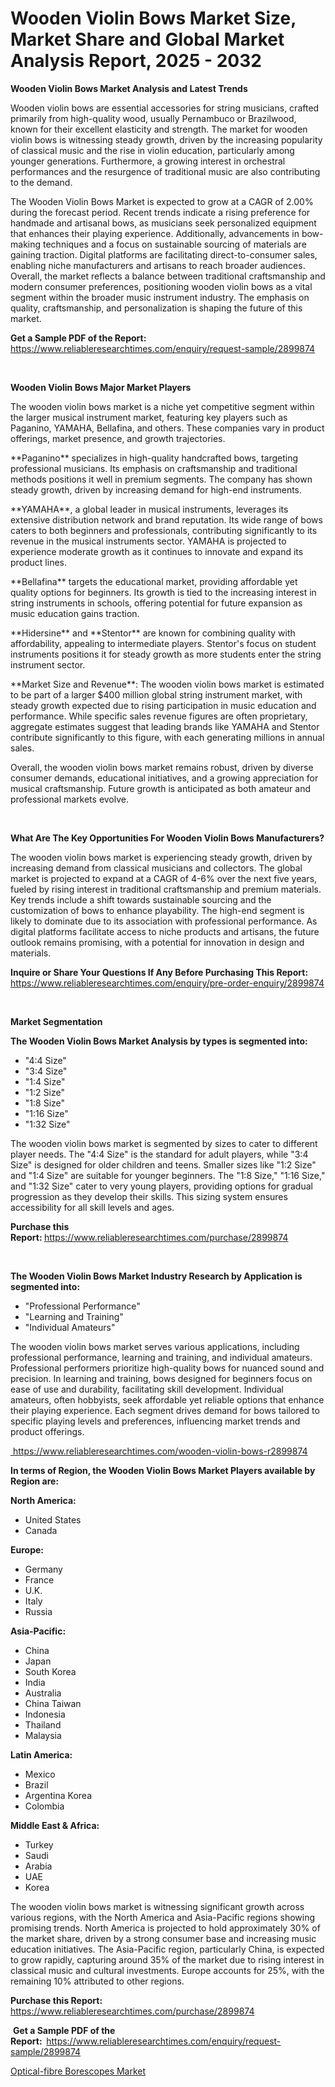 <p><h1>Wooden Violin Bows Market Size, Market Share and Global Market Analysis Report, 2025 - 2032</h1></p><p><strong>Wooden Violin Bows Market Analysis and Latest Trends</strong></p>
<p><p>Wooden violin bows are essential accessories for string musicians, crafted primarily from high-quality wood, usually Pernambuco or Brazilwood, known for their excellent elasticity and strength. The market for wooden violin bows is witnessing steady growth, driven by the increasing popularity of classical music and the rise in violin education, particularly among younger generations. Furthermore, a growing interest in orchestral performances and the resurgence of traditional music are also contributing to the demand.</p><p>The Wooden Violin Bows Market is expected to grow at a CAGR of 2.00% during the forecast period. Recent trends indicate a rising preference for handmade and artisanal bows, as musicians seek personalized equipment that enhances their playing experience. Additionally, advancements in bow-making techniques and a focus on sustainable sourcing of materials are gaining traction. Digital platforms are facilitating direct-to-consumer sales, enabling niche manufacturers and artisans to reach broader audiences. Overall, the market reflects a balance between traditional craftsmanship and modern consumer preferences, positioning wooden violin bows as a vital segment within the broader music instrument industry. The emphasis on quality, craftsmanship, and personalization is shaping the future of this market.</p></p>
<p><strong>Get a Sample PDF of the Report:&nbsp;</strong> <a href="https://www.reliableresearchtimes.com/enquiry/request-sample/2899874?utm_campaign=2117&utm_medium=2&utm_source=Github&utm_content=ia&utm_term=16032025&utm_id=wooden-violin-bows">https://www.reliableresearchtimes.com/enquiry/request-sample/2899874</a></p>
<p>&nbsp;</p>
<p><strong>Wooden Violin Bows Major Market Players</strong></p>
<p><p>The wooden violin bows market is a niche yet competitive segment within the larger musical instrument market, featuring key players such as Paganino, YAMAHA, Bellafina, and others. These companies vary in product offerings, market presence, and growth trajectories.</p><p>**Paganino** specializes in high-quality handcrafted bows, targeting professional musicians. Its emphasis on craftsmanship and traditional methods positions it well in premium segments. The company has shown steady growth, driven by increasing demand for high-end instruments.</p><p>**YAMAHA**, a global leader in musical instruments, leverages its extensive distribution network and brand reputation. Its wide range of bows caters to both beginners and professionals, contributing significantly to its revenue in the musical instruments sector. YAMAHA is projected to experience moderate growth as it continues to innovate and expand its product lines.</p><p>**Bellafina** targets the educational market, providing affordable yet quality options for beginners. Its growth is tied to the increasing interest in string instruments in schools, offering potential for future expansion as music education gains traction.</p><p>**Hidersine** and **Stentor** are known for combining quality with affordability, appealing to intermediate players. Stentor's focus on student instruments positions it for steady growth as more students enter the string instrument sector.</p><p>**Market Size and Revenue**: The wooden violin bows market is estimated to be part of a larger $400 million global string instrument market, with steady growth expected due to rising participation in music education and performance. While specific sales revenue figures are often proprietary, aggregate estimates suggest that leading brands like YAMAHA and Stentor contribute significantly to this figure, with each generating millions in annual sales.</p><p>Overall, the wooden violin bows market remains robust, driven by diverse consumer demands, educational initiatives, and a growing appreciation for musical craftsmanship. Future growth is anticipated as both amateur and professional markets evolve.</p></p>
<p>&nbsp;</p>
<p><strong>What Are The Key Opportunities For Wooden Violin Bows Manufacturers?</strong></p>
<p><p>The wooden violin bows market is experiencing steady growth, driven by increasing demand from classical musicians and collectors. The global market is projected to expand at a CAGR of 4-6% over the next five years, fueled by rising interest in traditional craftsmanship and premium materials. Key trends include a shift towards sustainable sourcing and the customization of bows to enhance playability. The high-end segment is likely to dominate due to its association with professional performance. As digital platforms facilitate access to niche products and artisans, the future outlook remains promising, with a potential for innovation in design and materials.</p></p>
<p><strong>Inquire or Share Your Questions If Any Before Purchasing This Report:</strong> <a href="https://www.reliableresearchtimes.com/enquiry/pre-order-enquiry/2899874?utm_campaign=2117&utm_medium=2&utm_source=Github&utm_content=ia&utm_term=16032025&utm_id=wooden-violin-bows">https://www.reliableresearchtimes.com/enquiry/pre-order-enquiry/2899874</a></p>
<p>&nbsp;</p>
<p><strong>Market Segmentation</strong></p>
<p><strong>The Wooden Violin Bows Market Analysis by types is segmented into:</strong></p>
<p><ul><li>"4:4 Size"</li><li>"3:4 Size"</li><li>"1:4 Size"</li><li>"1:2 Size"</li><li>"1:8 Size"</li><li>"1:16 Size"</li><li>"1:32 Size"</li></ul></p>
<p><p>The wooden violin bows market is segmented by sizes to cater to different player needs. The "4:4 Size" is the standard for adult players, while "3:4 Size" is designed for older children and teens. Smaller sizes like "1:2 Size" and "1:4 Size" are suitable for younger beginners. The "1:8 Size," "1:16 Size," and "1:32 Size" cater to very young players, providing options for gradual progression as they develop their skills. This sizing system ensures accessibility for all skill levels and ages.</p></p>
<p><strong>Purchase this Report:&nbsp;</strong><a href="https://www.reliableresearchtimes.com/purchase/2899874?utm_campaign=2117&utm_medium=2&utm_source=Github&utm_content=ia&utm_term=16032025&utm_id=wooden-violin-bows">https://www.reliableresearchtimes.com/purchase/2899874</a></p>
<p>&nbsp;</p>
<p><strong>The Wooden Violin Bows Market Industry Research by Application is segmented into:</strong></p>
<p><ul><li>"Professional Performance"</li><li>"Learning and Training"</li><li>"Individual Amateurs"</li></ul></p>
<p><p>The wooden violin bows market serves various applications, including professional performance, learning and training, and individual amateurs. Professional performers prioritize high-quality bows for nuanced sound and precision. In learning and training, bows designed for beginners focus on ease of use and durability, facilitating skill development. Individual amateurs, often hobbyists, seek affordable yet reliable options that enhance their playing experience. Each segment drives demand for bows tailored to specific playing levels and preferences, influencing market trends and product offerings.</p></p>
<p><a href="https://www.reliableresearchtimes.com/wooden-violin-bows-r2899874?utm_campaign=2117&utm_medium=2&utm_source=Github&utm_content=ia&utm_term=16032025&utm_id=wooden-violin-bows">&nbsp;https://www.reliableresearchtimes.com/wooden-violin-bows-r2899874</a></p>
<p><strong>In terms of Region, the Wooden Violin Bows Market Players available by Region are:</strong></p>
<p>
    <p> <strong> North America: </strong>
        <ul>
            <li>United States</li>
            <li>Canada</li>
        </ul>
        </p> 
    <p> <strong> Europe: </strong>
        <ul>
            <li>Germany</li>
            <li>France</li>
            <li>U.K.</li>
            <li>Italy</li>
            <li>Russia</li>
        </ul>
        </p> 
    <p> <strong> Asia-Pacific: </strong>
        <ul>
            <li>China</li>
            <li>Japan</li>
            <li>South Korea</li>
            <li>India</li>
            <li>Australia</li>
            <li>China Taiwan</li>
            <li>Indonesia</li>
            <li>Thailand</li>
            <li>Malaysia</li>
        </ul>
        </p> 
    <p> <strong> Latin America: </strong>
        <ul>
            <li>Mexico</li>
            <li>Brazil</li>
            <li>Argentina Korea</li>
            <li>Colombia</li>
        </ul>
        </p> 
    <p> <strong> Middle East & Africa: </strong>
        <ul>
            <li>Turkey</li>
            <li>Saudi</li>
            <li>Arabia</li>
            <li>UAE</li>
            <li>Korea</li>
        </ul>
    </p>
    </p>
<p><p>The wooden violin bows market is witnessing significant growth across various regions, with the North America and Asia-Pacific regions showing promising trends. North America is projected to hold approximately 30% of the market share, driven by a strong consumer base and increasing music education initiatives. The Asia-Pacific region, particularly China, is expected to grow rapidly, capturing around 35% of the market due to rising interest in classical music and cultural investments. Europe accounts for 25%, with the remaining 10% attributed to other regions.</p></p>
<p><strong>Purchase this Report: </strong><a href="https://www.reliableresearchtimes.com/purchase/2899874?utm_campaign=2117&utm_medium=2&utm_source=Github&utm_content=ia&utm_term=16032025&utm_id=wooden-violin-bows">https://www.reliableresearchtimes.com/purchase/2899874</a></p>
<p>&nbsp;<strong>Get a Sample PDF of the Report:&nbsp;&nbsp;</strong><a href="https://www.reliableresearchtimes.com/enquiry/request-sample/2899874?utm_campaign=2117&utm_medium=2&utm_source=Github&utm_content=ia&utm_term=16032025&utm_id=wooden-violin-bows">https://www.reliableresearchtimes.com/enquiry/request-sample/2899874</a></p>
<p><strong></strong></p>
<p><p><a href="https://github.com/nathandecarvalho/Market-Research-Report-List-6/blob/main/optical-fibre-borescopes-market.md?utm_campaign=2117&utm_medium=2&utm_source=Github&utm_content=ia&utm_term=16032025&utm_id=wooden-violin-bows">Optical-fibre Borescopes Market</a></p></p>
